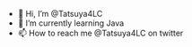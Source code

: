 - 👋 Hi, I’m @Tatsuya4LC
- 🌱 I’m currently learning Java
- 📫 How to reach me @Tatsuya4LC on twitter

<!---
Tatsuya4LC/Tatsuya4LC is a ✨ special ✨ repository because its `README.md` (this file) appears on your GitHub profile.
You can click the Preview link to take a look at your changes.
--->
